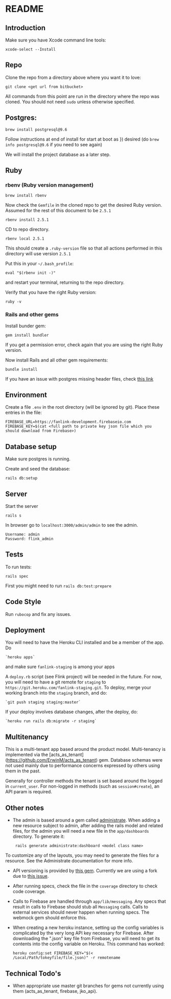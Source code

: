 # README

## Introduction

Make sure you have Xcode command line tools:

    xcode-select --Install

## Repo

Clone the repo from a directory above where you want it to love:

    git clone <get url from bitbucket>
    
All commands from this point are run in the directory where the repo was cloned. You
should not need `sudo` unless otherwise specified.
    
## Postgres:

    brew install postgresql@9.6

Follow instructions at end of install for start at boot as          })
 desired (do `brew info postgresql@9.6` if you need to see again)

We will install the project database as a later step.

## Ruby 

### rbenv (Ruby version management) 

    brew install rbenv

Now check the `Gemfile` in the cloned repo to get the desired Ruby version. Assumed
for the rest of this document to be `2.5.1`  

    rbenv install 2.5.1
    
CD to repo directory.

    rbenv local 2.5.1
    
This should create a `.ruby-version` file so that all actions performed in this directory
will use version `2.5.1`                

Put this in your `~/.bash_profile`:

    eval "$(rbenv init -)"
    
and restart your terminal, returning to the repo directory.

Verify that you have the right Ruby version:

    ruby -v

### Rails and other gems
        
Install bunder gem:

    gem install bundler
    
If you get a permission error, check again that you are using the right Ruby version.

Now install Rails and all other gem requirements:

    bundle install

If you have an issue with postgres missing header files, check
[this link](https://stackoverflow.com/questions/6040583/cant-find-the-libpq-fe-h-header-when-trying-to-install-pg-gem)


## Environment

Create a file `.env` in the root directory (will be ignored by git). Place these 
entries in the file:

    FIREBASE_URL=https://fanlink-development.firebaseio.com
    FIREBASE_KEY=$(cat <full path to private key json file which you should download from Firebase>)

    
## Database setup

Make sure postgres is running.

Create and seed the database:

    rails db:setup
    
## Server

Start the server

    rails s

In browser go to `localhost:3000/admin/admin` to see the admin.

    Username: admin
    Password: flink_admin
    
        
## Tests

To run tests:

    rails spec

First you might need to run `rails db:test:prepare`

## Code Style

Run `rubocop` and fix any issues.
  
## Deployment

You will need to have the Heroku CLI installed and be a member of the app. Do

    `heroku apps`

and make sure `fanlink-staging` is among your apps

A `deploy.rb` script (see Flink project) will be needed in the future. For now, you will need to have a git remote
for `staging` to `https://git.heroku.com/fanlink-staging.git`. To deploy, merge your working branch into
the `staging` branch, and do:
 
    `git push staging staging:master`
    
If your deploy involves database changes, after the deploy, do:

    `heroku run rails db:migrate -r staging`
        
## Multitenancy

This is a multi-tenant app based around the product model. Multi-tenancy is implemented via the [acts_as_tenant]
(https://github.com/ErwinM/acts_as_tenant) gem. Database schemas were not used mainly due to performance concerns expressed
by others using them in the past.

Generally for controller methods the tenant is set based around the logged in `current_user`. For non-logged in 
methods (such as `session#create`), an API param is required.

## Other notes

* The admin is based around a gem called [administrate](https://github.com/thoughtbot/administrate). When adding
a new resource subject to admin, after adding the rails model and related files, 
for the admin you will need a new file in the `app/dashboards` directory. To generate it:

       rails generate administrate:dashboard <model class name>

To customize any of the layouts, you may need to generate the files for a resource. See the
Administrate documentation for more info.

* API versioning is provided by [this gem](https://github.com/jwoertink/jko_api). Currently
we are using a fork due to [this issue](https://github.com/jwoertink/jko_api/issues/7).

* After running specs, check the file in the `coverage` directory to
check code coverage.

* Calls to Firebase are handled through `app/lib/messaging`. Any specs
that result in calls to Firebase should stub all `Messaging` calls. Calls
to external services should never happen when running specs. The webmock
gem should enforce this.

* When creating a new heroku instance, setting up the config variables is complicated by the very long
API key necessary for Firebase. After downloading the ".json" key file from Firebase, you will need
to get its contents into the config variable on Heroku. This command has worked:

    `heroku config:set FIREBASE_KEY="$(< /Local/Path/tokeyfile/file.json)" -r remotename`
    
## Technical Todo's

* When appropriate use master git branches for gems not currently using them (acts_as_tenant, firebase, jko_api).

    
